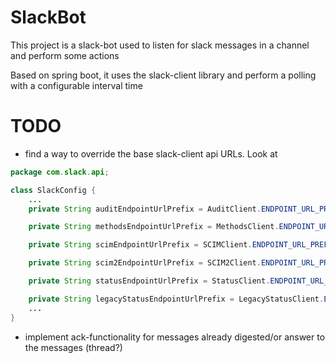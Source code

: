 # SlackBot
This project is a slack-bot used to listen for slack messages in a channel and perform
some actions

Based on spring boot, it uses the slack-client library and perform a polling with 
a configurable interval time

# TODO
- find a way to override the base slack-client api URLs.
Look at 
```java
package com.slack.api;

class SlackConfig {
    ... 
    private String auditEndpointUrlPrefix = AuditClient.ENDPOINT_URL_PREFIX;

    private String methodsEndpointUrlPrefix = MethodsClient.ENDPOINT_URL_PREFIX;

    private String scimEndpointUrlPrefix = SCIMClient.ENDPOINT_URL_PREFIX;

    private String scim2EndpointUrlPrefix = SCIM2Client.ENDPOINT_URL_PREFIX;

    private String statusEndpointUrlPrefix = StatusClient.ENDPOINT_URL_PREFIX;

    private String legacyStatusEndpointUrlPrefix = LegacyStatusClient.ENDPOINT_URL_PREFIX;
    ...
}
```

- implement ack-functionality for messages already digested/or answer to the messages (thread?)
